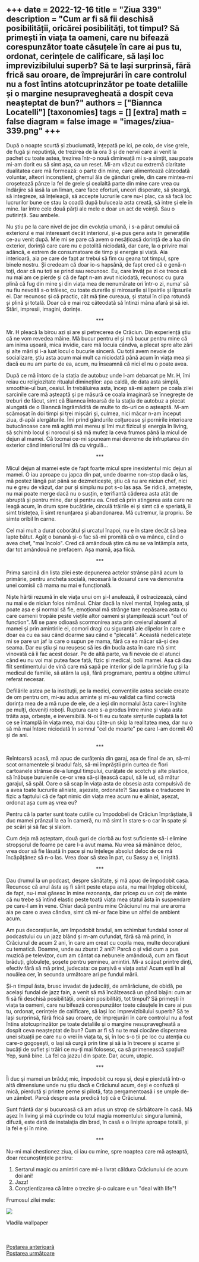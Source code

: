 
+++
date = 2022-12-16
title = "Ziua 339"
description = "Cum ar fi să fii deschisă posibilității, oricărei posibilități, tot timpul? Să primești în viața ta oameni, care nu bifează corespunzător toate căsuțele în care ai pus tu, ordonat, cerințele de calificare, să lași loc imprevizibilului superb? Să te lași surprinsă, fără frică sau oroare, de împrejurări în care controlul nu a fost întins atotcuprinzător pe toate detaliile și o margine nesupravegheată a dospit ceva neașteptat de bun?"
authors = ["Biannca Locatelli"]
[taxonomies]
tags = []
[extra]
math = false
diagram = false
image = "images/ziua-339.png"
+++
---

După o noapte scurtă și zbuciumată, înțepată pe ici, pe colo, de vise grele, de fugă și neputință, de trezirea de la ora 3 și de nervii care ai venit la pachet cu toate astea, trezirea într-o nouă dimineață mi s-a simțit, sau poate mi-am dorit eu să simt așa, ca un reset. Mi-am văzut cu extremă claritate dualitatea care mă formează: o parte din mine, care alimentează câteodată voluntar, alteori inconștient, ghemul ăla de gânduri grele, din care mintea-mi croșetează pânze la fel de grele și cealaltă parte din mine care vrea cu îndârjire să iasă la un liman, care face eforturi, uneori disperate, să șteargă, să integreze, să înțeleagă, să accepte lucrurile care nu-i plac, ca să facă loc lucrurilor bune ce stau la coadă după buluceala asta creată, să intre și ele în mine. Iar între cele două părți ale mele e doar un act de voință. Sau o putirință. Sau ambele.

Nu știu pe la care nivel de joc din evoluția umană, i s-a părut omului că exteriorul e mai interesant decât interiorul, și-a pus gena asta în generațiile ce-au venit după. Mie mi se pare că avem o nesățioasă dorință de a lua din exterior, dorință care care nu e potolită niciodată, dar care, la o privire mai adâncă, e extrem de consumatoare de timp și energie și viață. Aia interioară, aia pe care de fapt ar trebui să fim cu geana tot timpul, spre binele nostru. Și credeam că doar io-s hapsână, de fapt cred că e genă-n toți, doar că nu toți se prind sau recunosc. Eu, care învăț pe zi ce trece că nu mai am ce pierde și că de fapt n-am avut niciodată, recunosc cu gura plină că fug din mine și din viața mea de nenumărate ori într-o zi, numa' să nu fiu nevoită s-o trăiesc, cu toate durerile și mirosurile și lipsirile și lipsurile ei. Dar recunosc și că practic, cât mă ține cureaua, și statul în clipa rotundă și plină și totală. Doar că e mai roz câteodată să întinzi mâna afară și să iei. Stări, impresii, imagini, dorințe.

<p style="text-align: center;">***</p>

Mr. H pleacă la birou azi și are și petrecerea de Crăciun. Din experiență știu că ne vom revedea mâine. Mă bucur pentru el și mă bucur pentru mine că am inima ușoară, mica invidie, care mă locuia cândva, a plecat spre alte zări și alte mări și i-a luat locul o bucurie sinceră. Cu toții avem nevoie de socializare, știu asta acum mai mult ca niciodată până acum în viața mea și dacă eu nu am parte de ea, acum, nu înseamnă că nici el nu o poate avea.

După ce mă întorc de la stația de autobuz unde l-am debarcat pe Mr. H, îmi reiau cu religiozitate ritualul dimineților: apa caldă, de data asta simplă, smoothie-ul bun, ceaiul. În trebăluirea asta, încep să-mi aștern pe coala zilei sarcinile care mă așteaptă și pe măsură ce coala imaginară se înnegrește de treburi de făcut, simt că Biannca întoarsă de la stația de autobuz a plecat alungată de o Bianncă îngrămădită de multe to do-uri ce o așteaptă. M-am scămoșat în doi timpi și trei mișcări și, culmea, nici măcar n-am început ziua, d-apăi alergăturile. Îmi prind gândurile colțuroase și pornirile interioare butucănoase care mă agită mai mereu și îmi mut fizicul și energia în living, să schimb locul și norocul și să mă mufez la ceva frumos până la micul de dejun al mamei. Că tocmai ce-mi spuneam mai devreme de înfruptarea din exterior când interiorul îmi dă cu virgulă…

<p style="text-align: center;">***</p>

Micul dejun al mamei este de fapt foarte micul spre inexistentul mic dejun al mamei. O iau aproape cu japca din pat, unde doarme non-stop dacă o las, mă postez lângă pat până se dezmeticește, știu că nu are niciun chef, nici nu e greu de văzut, dar pur și simplu nu pot s-o las așa. Se ridică, amețește, nu mai poate merge dacă nu o susțin, e terifiantă căderea asta atât de abruptă și pentru mine, dar și pentru ea. Cred că prin atingerea asta care ne leagă acum, în drum spre bucătărie, circulă trăirile ei și simt că e speriată, îi simt tristețea, îi simt renunțarea și abandonarea. Mă cutremur, la propriu. Se simte oribil în carne.

Cel mai mult a durat coborâtul și urcatul înapoi, nu e în stare decât să bea lapte bătut. Agăț o banană și-o fac să-mi promită că o va mânca, când o avea chef, "mai încolo". Cred că amândouă știm că nu se va întâmpla asta, dar tot amândouă ne prefacem. Așa mamă, așa fiică.

<p style="text-align: center;">***</p>

Prima sarcină din lista zilei este depunerea actelor strânse până acum la primărie, pentru ancheta socială, necesară la dosarul care va demonstra unei comisii că mama nu mai e funcțională.

Niște hârtii rezumă în ele viața unui om și-l anulează, îl ostracizează, când nu mai e de niciun folos nimănui. Chiar dacă la nivel mental, înțeleg asta, și poate așa e și normal să fie, emoțional mă strânge tare nepăsarea asta cu care oamenii tropăie peste viețile altor oameni și ștampilează scurt "out of function". Mi se pare odioasă scormonirea asta prin creierul absent al mamei și prin amintirile ei, comori dragi cu siguranță ale clipelor în care e doar ea cu ea sau când doarme sau când e "plecată". Această nedelicatețe mi se pare un jaf la care o supun pe mama, fără ca ea măcar să-și dea seama. Dar eu știu și nu reușesc să ies din bucla asta în care mă simt vinovată că îi fac acest dosar. Pe de altă parte, va fi nevoie de el atunci când eu nu voi mai putea face față, fizic și medical, bolii mamei. Așa că dau flit sentimentului de vină care mă sapă pe interior și de la primărie fug și la medicul de familie, să atârn la ușă, fără programare, pentru a obține ultimul referat necesar.

Defilările astea pe la instituții, pe la medici, convențiile astea sociale create de om pentru om, mi-au adus aminte și mi-au validat ca fiind corectă dorința mea de a mă rupe de ele, de a ieși din normalul ăsta care-i înghite pe mulți, deveniți roboți. Ruptura care s-a produs între mine și viața asta trăita așa, orbește, e ireversibilă. N-oi fi eu cu toate simțurile cuplată la tot ce se întamplă în viața mea, mai dau câte-un skip la realitatea mea, dar nu o să mă mai întorc niciodată în somnul "cel de moarte" pe care l-am dormit 40 și de ani.

<p style="text-align: center;">***</p>

Reîntoarsă acasă, mă apuc de curățenia din garaj, așa de final de an, să-mi scot ornamentele și bradul fals, să-mi împrăștii prin curtea de flori cartoanele strânse de-a lungul timpului, curățate de scotch și alte plastice, să înăbușe buruienile ce-or vrea să-și ițească capul, să le ud, să mătur garajul, să spăl. Oare o să scap în viața asta de obsesia asta compulsivă de a avea toate lucrurile aliniate, așezate, ordonate?! Sau asta e o traducere în fizic a faptului că de fapt nimic din viața mea acum nu e aliniat, așezat, ordonat așa cum aș vrea eu?

Pentru că la parter sunt toate cutiile cu împodobeli de Crăciun împrăștiate, îi duc mamei prânzul la ea în cameră, nu mă simt în stare s-o car în spate și pe scări și să fac și slalom.

Cum deja mă așteptam, două guri de ciorbă au fost suficiente să-i elimine stropșorul de foame pe care l-a avut mama. Nu vrea să mănânce deloc, vrea doar să fie lăsată în pace și nu înțelege absolut deloc de ce mă încăpățânez să n-o las. Vrea doar să stea în pat, cu Sassy a ei, liniștită.

<p style="text-align: center;">***</p>

Dau drumul la un podcast, despre sănătate, și mă apuc de împodobit casa. Recunosc că anul ăsta aș fi sărit peste etapa asta, nu mai înțeleg obiceiul, de fapt, nu-i mai găsesc în mine rezonanța, dar pricep cu un colț de minte că nu trebe să întind elastic peste toată viața mea statul ăsta în suspendare pe care-l am în vene. Chiar dacă pentru mine Crăciunul nu mai are aroma aia pe care o avea cândva, simt că mi-ar face bine un altfel de ambient acum.

Am pus decorațiunile, am împodobit bradul, am schimbat fundalul sonor al podcastului cu un jazz blând și m-am cufundat, fără să mă prind, în Crăciunul de acum 2 ani, în care am creat cu copila mea, multe decorațiuni cu tematică. Doamne, unde au zburat 2 ani?! Parcă o și văd cum a pus muzică pe televizor, cum am cântat ca nebunele amândouă, cum am făcut brăduți, globulețe, șoșete pentru șemineu, amintiri. Mi-a scăpat printre dinți, efectiv fără să mă prind, judecata: ce parșivă e viața asta! Acum ești în al nouălea cer, în secunda următoare ari pe fundul mării.

Și-n timpul ăsta, brusc invadat de judecăți, de amărăciune, de obidă, pe același fundal de jazz fain, a venit să mă încălzească un gând blajin: cum ar fi să fii deschisă posibilității, oricărei posibilități, tot timpul? Să primești în viața ta oameni, care nu bifează corespunzător toate căsuțele în care ai pus tu, ordonat, cerințele de calificare, să lași loc imprevizibilului superb? Să te lași surprinsă, fără frică sau oroare, de împrejurări în care controlul nu a fost întins atotcuprinzător pe toate detaliile și o margine nesupravegheată a dospit ceva neașteptat de bun? Cum ar fi să nu te mai ciocăne disperarea unei situații pe care nu o vrei în viața ta, și, în loc s-o ții pe loc cu atenția cu care-o gogoșești, o lași să curgă prin tine și să ia în trecere și scame și bucăți de suflet și trăiri ce nu-ți mai folosesc, ca să primenească spațiul? Yep, sună bine. La fel ca jazzul din spate. Dar, acum, utopic.

<p style="text-align: center;">***</p>

Îi duc și mamei un brăduț mic, împodobit cu roșu și, deși e pierdută într-o altă dimensiune unde nu știu dacă e Crăciunul acum, deși e confuză și mică, pierdută și printre perne și pilotă, fața pergamentoasă i se umple de-un zâmbet. Parcă despre asta predică toți că e Crăciunul.

Sunt frântă dar și bucuroasă că am adus un strop de sărbătoare în casă. Mă așez în living și mă cuprinde cu totul magia momentului: singura lumină, difuză, este dată de instalația din brad, în casă e o liniște aproape totală, și la fel e și în mine.

<p style="text-align: center;">***</p>

Nu-mi mai chestionez ziua, ci iau cu mine, spre noaptea care mă așteaptă, doar recunoștințele pentru:
1. Sertarul magic cu amintiri care mi-a livrat căldura Crăciunului de acum doi ani!
2. Jazz!
3. Conștientizarea că între o trezire și-o culcare e un "deal with life"!

Frumosul zilei mele:

<div class="flex justify-center">
  <img src="images/339.jpeg" />
</div>

Vladila wallpaper

<br/>

<br/>

<div class="flex justify-between">
  <div>
    <a href="/blog/ziua-338/">Postarea anterioară</a>
  </div>
  <div>
    <a href="/blog/ziua-340/">Postarea următoare</a>
  </div>
</div>
